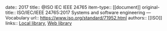 date:: 2017
title:: @ISO IEC IEEE 24765
item-type:: [[document]]
original-title:: ISO/IEC/IEEE 24765:2017 Systems and software engineering — Vocabulary
url:: https://www.iso.org/standard/71952.html
authors:: [[ISO]]
links:: [Local library](zotero://select/library/items/WLSXFJXR), [Web library](https://www.zotero.org/users/6520516/items/WLSXFJXR)
